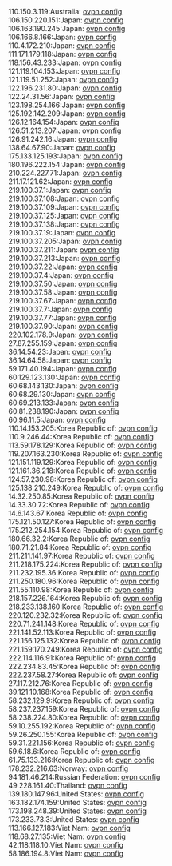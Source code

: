 110.150.3.119:Australia: [ovpn config](vpn/110_150_3_119.ovpn)  
106.150.220.151:Japan: [ovpn config](vpn/106_150_220_151.ovpn)  
106.163.190.245:Japan: [ovpn config](vpn/106_163_190_245.ovpn)  
106.166.8.166:Japan: [ovpn config](vpn/106_166_8_166.ovpn)  
110.4.172.210:Japan: [ovpn config](vpn/110_4_172_210.ovpn)  
111.171.179.118:Japan: [ovpn config](vpn/111_171_179_118.ovpn)  
118.156.43.233:Japan: [ovpn config](vpn/118_156_43_233.ovpn)  
121.119.104.153:Japan: [ovpn config](vpn/121_119_104_153.ovpn)  
121.119.51.252:Japan: [ovpn config](vpn/121_119_51_252.ovpn)  
122.196.231.80:Japan: [ovpn config](vpn/122_196_231_80.ovpn)  
122.24.31.56:Japan: [ovpn config](vpn/122_24_31_56.ovpn)  
123.198.254.166:Japan: [ovpn config](vpn/123_198_254_166.ovpn)  
125.192.142.209:Japan: [ovpn config](vpn/125_192_142_209.ovpn)  
126.12.164.154:Japan: [ovpn config](vpn/126_12_164_154.ovpn)  
126.51.213.207:Japan: [ovpn config](vpn/126_51_213_207.ovpn)  
126.91.242.16:Japan: [ovpn config](vpn/126_91_242_16.ovpn)  
138.64.67.90:Japan: [ovpn config](vpn/138_64_67_90.ovpn)  
175.133.125.193:Japan: [ovpn config](vpn/175_133_125_193.ovpn)  
180.196.222.154:Japan: [ovpn config](vpn/180_196_222_154.ovpn)  
210.224.227.71:Japan: [ovpn config](vpn/210_224_227_71.ovpn)  
211.17.121.62:Japan: [ovpn config](vpn/211_17_121_62.ovpn)  
219.100.37.1:Japan: [ovpn config](vpn/219_100_37_1.ovpn)  
219.100.37.108:Japan: [ovpn config](vpn/219_100_37_108.ovpn)  
219.100.37.109:Japan: [ovpn config](vpn/219_100_37_109.ovpn)  
219.100.37.125:Japan: [ovpn config](vpn/219_100_37_125.ovpn)  
219.100.37.138:Japan: [ovpn config](vpn/219_100_37_138.ovpn)  
219.100.37.19:Japan: [ovpn config](vpn/219_100_37_19.ovpn)  
219.100.37.205:Japan: [ovpn config](vpn/219_100_37_205.ovpn)  
219.100.37.211:Japan: [ovpn config](vpn/219_100_37_211.ovpn)  
219.100.37.213:Japan: [ovpn config](vpn/219_100_37_213.ovpn)  
219.100.37.22:Japan: [ovpn config](vpn/219_100_37_22.ovpn)  
219.100.37.4:Japan: [ovpn config](vpn/219_100_37_4.ovpn)  
219.100.37.50:Japan: [ovpn config](vpn/219_100_37_50.ovpn)  
219.100.37.58:Japan: [ovpn config](vpn/219_100_37_58.ovpn)  
219.100.37.67:Japan: [ovpn config](vpn/219_100_37_67.ovpn)  
219.100.37.7:Japan: [ovpn config](vpn/219_100_37_7.ovpn)  
219.100.37.77:Japan: [ovpn config](vpn/219_100_37_77.ovpn)  
219.100.37.90:Japan: [ovpn config](vpn/219_100_37_90.ovpn)  
220.102.178.9:Japan: [ovpn config](vpn/220_102_178_9.ovpn)  
27.87.255.159:Japan: [ovpn config](vpn/27_87_255_159.ovpn)  
36.14.54.23:Japan: [ovpn config](vpn/36_14_54_23.ovpn)  
36.14.64.58:Japan: [ovpn config](vpn/36_14_64_58.ovpn)  
59.171.40.194:Japan: [ovpn config](vpn/59_171_40_194.ovpn)  
60.129.123.130:Japan: [ovpn config](vpn/60_129_123_130.ovpn)  
60.68.143.130:Japan: [ovpn config](vpn/60_68_143_130.ovpn)  
60.68.29.130:Japan: [ovpn config](vpn/60_68_29_130.ovpn)  
60.69.213.133:Japan: [ovpn config](vpn/60_69_213_133.ovpn)  
60.81.238.190:Japan: [ovpn config](vpn/60_81_238_190.ovpn)  
60.96.11.5:Japan: [ovpn config](vpn/60_96_11_5.ovpn)  
110.14.153.205:Korea Republic of: [ovpn config](vpn/110_14_153_205.ovpn)  
110.9.246.44:Korea Republic of: [ovpn config](vpn/110_9_246_44.ovpn)  
113.59.178.129:Korea Republic of: [ovpn config](vpn/113_59_178_129.ovpn)  
119.207.163.230:Korea Republic of: [ovpn config](vpn/119_207_163_230.ovpn)  
121.151.119.129:Korea Republic of: [ovpn config](vpn/121_151_119_129.ovpn)  
121.161.36.218:Korea Republic of: [ovpn config](vpn/121_161_36_218.ovpn)  
124.57.230.98:Korea Republic of: [ovpn config](vpn/124_57_230_98.ovpn)  
125.138.210.249:Korea Republic of: [ovpn config](vpn/125_138_210_249.ovpn)  
14.32.250.85:Korea Republic of: [ovpn config](vpn/14_32_250_85.ovpn)  
14.33.30.72:Korea Republic of: [ovpn config](vpn/14_33_30_72.ovpn)  
14.6.143.67:Korea Republic of: [ovpn config](vpn/14_6_143_67.ovpn)  
175.121.50.127:Korea Republic of: [ovpn config](vpn/175_121_50_127.ovpn)  
175.212.254.154:Korea Republic of: [ovpn config](vpn/175_212_254_154.ovpn)  
180.66.32.2:Korea Republic of: [ovpn config](vpn/180_66_32_2.ovpn)  
180.71.21.84:Korea Republic of: [ovpn config](vpn/180_71_21_84.ovpn)  
211.211.141.97:Korea Republic of: [ovpn config](vpn/211_211_141_97.ovpn)  
211.218.175.224:Korea Republic of: [ovpn config](vpn/211_218_175_224.ovpn)  
211.232.195.36:Korea Republic of: [ovpn config](vpn/211_232_195_36.ovpn)  
211.250.180.96:Korea Republic of: [ovpn config](vpn/211_250_180_96.ovpn)  
211.55.110.98:Korea Republic of: [ovpn config](vpn/211_55_110_98.ovpn)  
218.157.226.164:Korea Republic of: [ovpn config](vpn/218_157_226_164.ovpn)  
218.233.138.160:Korea Republic of: [ovpn config](vpn/218_233_138_160.ovpn)  
220.120.232.32:Korea Republic of: [ovpn config](vpn/220_120_232_32.ovpn)  
220.71.241.148:Korea Republic of: [ovpn config](vpn/220_71_241_148.ovpn)  
221.141.52.113:Korea Republic of: [ovpn config](vpn/221_141_52_113.ovpn)  
221.156.125.132:Korea Republic of: [ovpn config](vpn/221_156_125_132.ovpn)  
221.159.170.249:Korea Republic of: [ovpn config](vpn/221_159_170_249.ovpn)  
222.114.116.91:Korea Republic of: [ovpn config](vpn/222_114_116_91.ovpn)  
222.234.83.45:Korea Republic of: [ovpn config](vpn/222_234_83_45.ovpn)  
222.237.58.27:Korea Republic of: [ovpn config](vpn/222_237_58_27.ovpn)  
27.117.212.76:Korea Republic of: [ovpn config](vpn/27_117_212_76.ovpn)  
39.121.10.168:Korea Republic of: [ovpn config](vpn/39_121_10_168.ovpn)  
58.232.129.9:Korea Republic of: [ovpn config](vpn/58_232_129_9.ovpn)  
58.237.237.159:Korea Republic of: [ovpn config](vpn/58_237_237_159.ovpn)  
58.238.224.80:Korea Republic of: [ovpn config](vpn/58_238_224_80.ovpn)  
59.10.255.192:Korea Republic of: [ovpn config](vpn/59_10_255_192.ovpn)  
59.26.250.155:Korea Republic of: [ovpn config](vpn/59_26_250_155.ovpn)  
59.31.221.156:Korea Republic of: [ovpn config](vpn/59_31_221_156.ovpn)  
59.6.18.6:Korea Republic of: [ovpn config](vpn/59_6_18_6.ovpn)  
61.75.133.216:Korea Republic of: [ovpn config](vpn/61_75_133_216.ovpn)  
178.232.216.63:Norway: [ovpn config](vpn/178_232_216_63.ovpn)  
94.181.46.214:Russian Federation: [ovpn config](vpn/94_181_46_214.ovpn)  
49.228.161.40:Thailand: [ovpn config](vpn/49_228_161_40.ovpn)  
139.180.147.96:United States: [ovpn config](vpn/139_180_147_96.ovpn)  
163.182.174.159:United States: [ovpn config](vpn/163_182_174_159.ovpn)  
173.198.248.39:United States: [ovpn config](vpn/173_198_248_39.ovpn)  
173.233.73.3:United States: [ovpn config](vpn/173_233_73_3.ovpn)  
113.166.127.183:Viet Nam: [ovpn config](vpn/113_166_127_183.ovpn)  
118.68.27.135:Viet Nam: [ovpn config](vpn/118_68_27_135.ovpn)  
42.118.118.10:Viet Nam: [ovpn config](vpn/42_118_118_10.ovpn)  
58.186.194.8:Viet Nam: [ovpn config](vpn/58_186_194_8.ovpn)  
